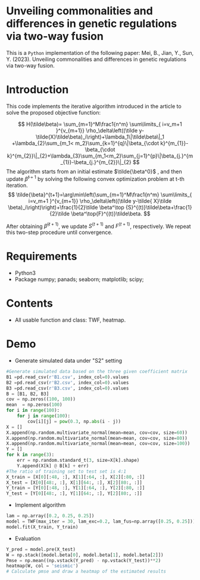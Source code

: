# Unveiling commonalities and differences in genetic regulations via two-way fusion
This is a `Python` implementation of the following paper:
Mei, B., Jian, Y., Sun, Y. (2023). Unveiling commonalities and differences in genetic regulations via two-way fusion.

# Introduction
This code implements the iterative algorithm introduced in the article to solve the  proposed  objective function:

$$
H(\tilde\beta)=	\sum_{m=1}^M\frac1{n^m}
	    	\sum\limits_{
	    i=v_m+1
	    	}^{v_{m+1}}
    	\rho_\delta\left((\tilde y-\tilde{X}\tilde\beta)_i\right)+\lambda_1\|\tilde\beta\|_1 +\lambda_{2}\sum_{m_1< m_2}\sum_{k=1}^{q}\|\beta_{\cdot k}^{m_{1}}-\beta_{\cdot k}^{m_{2}}\|_{2}+\lambda_{3}\sum_{m_1<m_2}\sum_{j=1}^{p}\|\beta_{j.}^{m_{1}}-\beta_{j.}^{m_{2}}\|_{2}
$$
The algorithm starts from an initial estimate $\tilde{\beta^0}$ , and then update $\tilde{\beta}^{t+1}$ by solving the following convex optimization problem at t-th iteration.
$$
\tilde{\beta}^{t+1}=\arg\min\left(\sum_{m=1}^M\frac1{n^m}
		\sum\limits_{
			i=v_m+1
		}^{v_{m+1}}
		\rho_\delta\left((\tilde y-\tilde{ X}\tilde \beta)_i\right)\right)+\frac{1}{2}\tilde \beta^\top {S}^{(t)}\tilde\beta+\frac{1}{2}\tilde \beta^\top{F}^{(t)}\tilde\beta.
$$

After obtaining $\tilde\beta^{(t+1)}$, we update $S^{(t+1)}$ and  $F^{(t+1)}$, respectively. We repeat this two-step procedure until convergence.

# Requirements

* Python3
* Package numpy; panads; seaborn; matplotlib; scipy;

# Contents
* All usable function and class:
   TWF, heatmap.

# Demo
* Generate simulated data under "S2" setting
```python
#Generate simulated data based on the three given coefficient matrix
B1 =pd.read_csv(r'B1.csv', index_col=0).values
B2 =pd.read_csv(r'B2.csv', index_col=0).values
B3 =pd.read_csv(r'B3.csv', index_col=0).values
B = [B1, B2, B3]
cov = np.zeros((100, 100))
mean  = np.zeros(100)
for i in range(100):
    for j in range(100):
        cov[i][j] = pow(0.3, np.abs(i - j))
X = []
X.append(np.random.multivariate_normal(mean=mean, cov=cov, size=60))
X.append(np.random.multivariate_normal(mean=mean, cov=cov, size=80))
X.append(np.random.multivariate_normal(mean=mean, cov=cov, size=100))
Y = []
for k in range(3):
    err = np.random.standard_t(3, size=X[k].shape)
    Y.append(X[k] @ B[k] + err)
#The ratio of training set to test set is 4:1
X_train = [X[0][:48, :], X[1][:64, :], X[2][:80, :]]
X_test = [X[0][48:, :], X[1][64:, :], X[2][80:, :]]
Y_train = [Y[0][:48, :], Y[1][:64, :], Y[2][:80, :]]
Y_test = [Y[0][48:, :], Y[1][64:, :], Y[2][80:, :]]
```
* Implement algorithm
```python
lam = np.array([0.2, 0.25, 0.25])
model = TWF(max_iter = 30, lam_exc=0.2, lam_fus=np.array([0.25, 0.25]))
model.fit(X_train, Y_train)
```
* Evaluation
```python
Y_pred = model.pre(X_test)
W = np.stack([model.beta[0], model.beta[1], model.beta[2]])
Pmse = np.mean((np.vstack(Y_pred) - np.vstack(Y_test))**2)
heatmap(W, col = 'seismic')
# Calculate pmse and draw a heatmap of the estimated results
```
